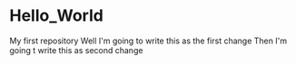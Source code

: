 # Hello_World
My first repository
Well I'm going to write this as the first change
Then I'm going t write this as second change

